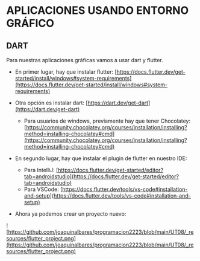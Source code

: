 # APLICACIONES USANDO ENTORNO GRÁFICO
## DART
Para nuestras aplicaciones gráficas vamos a usar dart y flutter.

- En primer lugar, hay que instalar flutter:
  [https://docs.flutter.dev/get-started/install/windows#system-requirements](https://docs.flutter.dev/get-started/install/windows#system-requirements)


- Otra opción es instalar dart:
  [https://dart.dev/get-dart](https://dart.dev/get-dart)

  - Para usuarios de windows, previamente hay que tener Chocolatey:
    [https://community.chocolatey.org/courses/installation/installing?method=installing-chocolatey#cmd](https://community.chocolatey.org/courses/installation/installing?method=installing-chocolatey#cmd)

- En segundo lugar, hay que instalar el plugin de flutter en nuestro IDE:
  - Para IntelliJ: [https://docs.flutter.dev/get-started/editor?tab=androidstudio](https://docs.flutter.dev/get-started/editor?tab=androidstudio)
  - Para VSCode: [https://docs.flutter.dev/tools/vs-code#installation-and-setup](https://docs.flutter.dev/tools/vs-code#installation-and-setup)

- Ahora ya podemos crear un proyecto nuevo:

![https://github.com/joaquinalbares/programacion2223/blob/main/UT08/_resources/flutter_project.png](https://github.com/joaquinalbares/programacion2223/blob/main/UT08/_resources/flutter_project.png)

